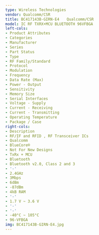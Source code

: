```yaml
---
type: Wireless Technologies
vendor: Qualcomm/CSR
title: BC417143B-GIRN-E4　　Qualcomm/CSR
model: IC RF TXRX+MCU BLUETOOTH 96VFBGA
left-cols:
- Product Attributes
- Categories
- Manufacturer
- Series
- Part Status
- Type
- RF Family/Standard
- Protocol
- Modulation
- Frequency
- Data Rate (Max)
- Power - Output
- Sensitivity
- Memory Size
- Serial Interfaces
- Voltage - Supply
- Current - Receiving
- Current - Transmitting
- Operating Temperature
- Package / Case
right-cols:
- Description
- RF/IF and RFID , RF Transceiver ICs
- Qualcomm
- BlueCore®
- Not For New Designs
- TxRx + MCU
- Bluetooth
- Bluetooth v2.0, Class 2 and 3
- '-'
- 2.4GHz
- 3Mbps
- 6dBm
- -87dBm
- 4kB RAM
- '-'
- 1.7 V ~ 3.6 V
- '-'
- '-'
- -40°C ~ 105°C
- 96-VFBGA
img: BC417143B-GIRN-E4.jpg
---
```

